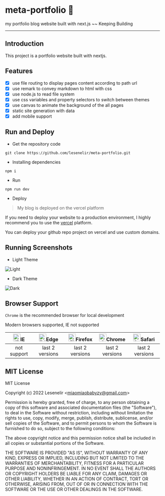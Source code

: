 # meta-portfolio 💨

my portfolio blog website built with next.js ~~  Keeping Building

---

## Introduction

This project is a portfolio website built with nextjs.

## Features

- [x] use file routing to display pages content according to path url
- [x] use remark to convey markdown to html with css
- [x] use node.js to read file system
- [x] use css variables and property selectors to switch between themes
- [x] use canvas to animate the background of the all pages
- [x] static site generation with data
- [x] add mobile support

## Run and Deploy

- Get the repository code

```
git clone https://github.com/lesenelir/meta-portfolio.git
```

- Installing dependencies

```
npm i
```

- Run

```
npm run dev
```

- Deploy 

> My blog is deployed on the vercel platform

If you need to deploy your website to a production environment, I highly recommend you to use the [vercel](https://vercel.com/dashboard) platform.

You can deploy your github repo project on vercel and use custom domains.


## Running Screenshots

- Light Theme

![Light](https://raw.githubusercontent.com/lesenelir/meta-portfolio/master/docs-imgs/light.png)

- Dark Theme

![Dark](https://raw.githubusercontent.com/lesenelir/meta-portfolio/master/docs-imgs/dark.png)

## Browser Support

`Chrome` is the recommended browser for local development

Modern browsers supported, IE not supported

| [<img src="https://raw.githubusercontent.com/alrra/browser-logos/master/src/archive/internet-explorer_9-11/internet-explorer_9-11_48x48.png" alt="IE" width="24px" height="24px"  />](http://godban.github.io/browsers-support-badges/)IE | [<img src="https://raw.githubusercontent.com/alrra/browser-logos/master/src/edge/edge_48x48.png" alt=" Edge" width="24px" height="24px" />](http://godban.github.io/browsers-support-badges/)Edge | [<img src="https://raw.githubusercontent.com/alrra/browser-logos/master/src/firefox/firefox_48x48.png" alt="Firefox" width="24px" height="24px" />](http://godban.github.io/browsers-support-badges/)Firefox | [<img src="https://raw.githubusercontent.com/alrra/browser-logos/master/src/chrome/chrome_48x48.png" alt="Chrome" width="24px" height="24px" />](http://godban.github.io/browsers-support-badges/)Chrome | [<img src="https://raw.githubusercontent.com/alrra/browser-logos/master/src/safari/safari_48x48.png" alt="Safari" width="24px" height="24px" />](http://godban.github.io/browsers-support-badges/)Safari |
| :----------------------------------------------------------: | :----------------------------------------------------------: | :----------------------------------------------------------: | :----------------------------------------------------------: | :----------------------------------------------------------: |
|                         not support                          |                       last 2 versions                        |                       last 2 versions                        |                       last 2 versions                        |                       last 2 versions                        |

## MIT License

MIT License

Copyright (c) 2022 Lesenelir <<miaomiaobabyzy@gmail.com>>

Permission is hereby granted, free of charge, to any person obtaining a copy
of this software and associated documentation files (the "Software"), to deal
in the Software without restriction, including without limitation the rights
to use, copy, modify, merge, publish, distribute, sublicense, and/or sell
copies of the Software, and to permit persons to whom the Software is
furnished to do so, subject to the following conditions:

The above copyright notice and this permission notice shall be included in all
copies or substantial portions of the Software.

THE SOFTWARE IS PROVIDED "AS IS", WITHOUT WARRANTY OF ANY KIND, EXPRESS OR
IMPLIED, INCLUDING BUT NOT LIMITED TO THE WARRANTIES OF MERCHANTABILITY,
FITNESS FOR A PARTICULAR PURPOSE AND NONINFRINGEMENT. IN NO EVENT SHALL THE
AUTHORS OR COPYRIGHT HOLDERS BE LIABLE FOR ANY CLAIM, DAMAGES OR OTHER
LIABILITY, WHETHER IN AN ACTION OF CONTRACT, TORT OR OTHERWISE, ARISING FROM,
OUT OF OR IN CONNECTION WITH THE SOFTWARE OR THE USE OR OTHER DEALINGS IN THE
SOFTWARE.
